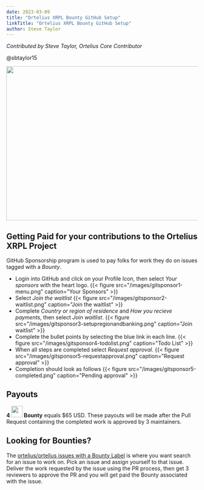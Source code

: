 ```yaml
---
date: 2023-03-09
title: "Ortelius XRPL Bounty GitHub Setup"
linkTitle: "Ortelius XRPL Bounty GitHub Setup"
author: Steve Taylor
---
```


*Contributed by Steve Taylor, Ortelius Core Contributor*

@sbtaylor15

<img src="/images/xrpLedgerProjec.png" style="width:586px;height:406px;">

## Getting Paid for your contributions to the Ortelius XRPL Project

GitHub Sponsorship program is used to pay folks for work they do on issues tagged with a _Bounty_.

- Login into GitHub and click on your Profile Icon, then select _Your sponsors_ with the heart logo.
    {{< figure src="/images/gitsponsor1-menu.png" caption="Your Sponsors" >}}
- Select _Join the waitlist_
    {{< figure src="/images/gitsponsor2-waitlist.png" caption="Join the waitlist" >}}
- Complete _Country or region of residence_ and _How you recieve payments_, then select _Join waitlist_.
    {{< figure src="/images/gitsponsor3-setupregionandbanking.png" caption="Join waitlist" >}}
- Complete the bullet points by selecting the blue link in each line. 
    {{< figure src="/images/gitsponsor4-todolist.png" caption="Todo List" >}}
- When all steps are completed select _Request approval_.
    {{< figure src="/images/gitsponsor5-requestapproval.png" caption="Request approval" >}}
- Completion should look as follows
    {{< figure src="/images/gitsponsor5-completed.png" caption="Pending approval" >}}

## Payouts

**4 <img src="https://user-images.githubusercontent.com/14826572/194954041-610ed1b8-5104-4d3d-b215-df978d19d6f9.png" width="30px" height="30px"> Bounty** equals $65 USD.  These payouts will be made after the Pull Request containing the completed work is approved by 3 maintainers.

## Looking for Bounties?

The [ortelius/ortelius issues with a Bounty Label](https://github.com/ortelius/ortelius/issues?q=is%3Aopen+is%3Aissue+label%3ABounty) is where you want search for an issue to work on.  Pick an issue and assign yourself to that issue.  Deliver the work requested by the issue using the PR process, then get 3 reviewers to approve the PR and you will get paid the Bounty associated with the issue.
